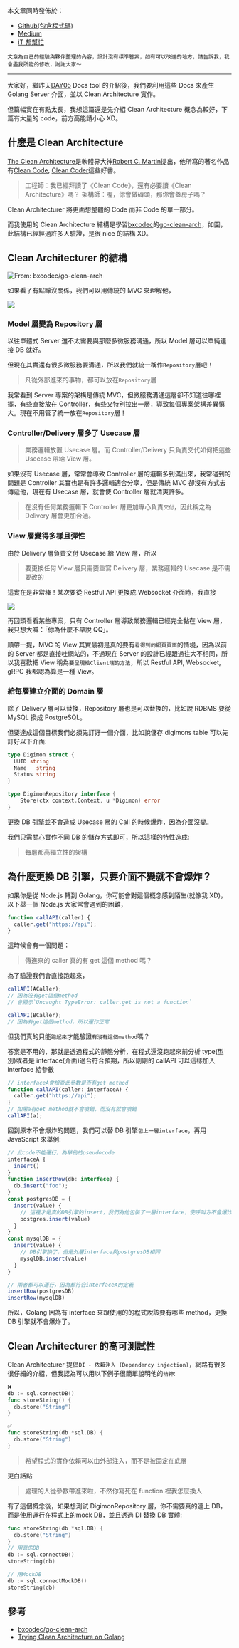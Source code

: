 本文章同時發佈於：

- [Github(包含程式碼)](https://github.com/superj80820/2020-ithelp-contest/blob/master/DAY06)
- [Medium](https://medium.com/%E9%AB%92%E6%A1%B6%E5%AD%90/day6-%E4%BD%A0%E7%9A%84-backend-%E5%8F%AF%E4%BB%A5%E6%9B%B4%E6%9C%89%E5%BD%88%E6%80%A7%E4%B8%80%E9%BB%9E-clean-architecture-%E6%A6%82%E5%BF%B5%E7%AF%87-ab74d6d910f4)
- [iT 邦幫忙](https://ithelp.ithome.com.tw/articles/10240228)

```
文章為自己的經驗與夥伴整理的內容，設計沒有標準答案，如有可以改進的地方，請告訴我，我會盡我所能的修改，謝謝大家～
```

---

大家好，繼昨天[DAY05](https://github.com/superj80820/2020-ithelp-contest/blob/master/DAY05) Docs tool 的介紹後，我們要利用這些 Docs 來產生 Golang Server 介面，並以 Clean Architecture 實作。

但篇幅實在有點太長，我想這篇還是先介紹 Clean Architecture 概念為較好，下篇有大量的 code，前方高能請小心 XD。

## 什麼是 Clean Architecture

[The Clean Architecture](https://blog.cleancoder.com/uncle-bob/2012/08/13/the-clean-architecture.html)是軟體界大神[Robert C. Martin](https://en.wikipedia.org/wiki/Robert_C._Martin)提出，他所寫的著名作品有[Clean Code](https://www.books.com.tw/products/0010579897), [Clean Coder](http://books.com.tw/products/0010598217)這些好書。

> 工程師︰我已經拜讀了《Clean Code》，還有必要讀《Clean Architecture》嗎？
> 架構師︰喔，你會做磚頭，那你會蓋房子嗎？

Clean Architecturer 將更面想整體的 Code 而非 Code 的單一部分。

而我使用的 Clean Architecture 結構是學習[bxcodec](https://github.com/bxcodec)的[go-clean-arch](https://github.com/bxcodec/go-clean-arch)，如圖，此結構已經經過許多人驗證，是很 nice 的結構 XD。

## Clean Architecturer 的結構

![From: bxcodec/go-clean-arch](https://i.imgur.com/c3we5K6.png)

如果看了有點矇沒關係，我們可以用傳統的 MVC 來理解他，

![](https://i.imgur.com/8Qj2ZR9.png)

### Model 層變為 Repository 層

以往單體式 Server 還不太需要與那麼多微服務溝通，所以 Model 層可以單純連接 DB 就好。

但現在其實還有很多微服務要溝通，所以我們就統一稱作`Repository`層吧！

> 凡從外部進來的事物，都可以放在`Repository`層

我常看到 Server 專案的架構是傳統 MVC，但微服務溝通這層卻不知道往哪裡擺，有些直接放在 Controller，有些又特別拉出一層，導致每個專案架構差異慎大。現在不用管了統一放在`Repository`層！

### Controller/Delivery 層多了 Usecase 層

> 業務邏輯放置 Usecase 層。而 Controller/Delivery 只負責交代如何把這些 Usecase 帶給 View 層。

如果沒有 Usecase 層，常常會導致 Controller 層的邏輯多到滿出來，我常碰到的問題是 Controller 其實也是有許多邏輯適合分享，但是傳統 MVC 卻沒有方式去傳遞他，現在有 Usecase 層，就會使 Controller 層就清爽許多。

> 在沒有任何業務邏輯下 Controller 層更加專心負責`交付`，因此稱之為 Delivery 層會更加合適。

### View 層變得多樣且彈性

由於 Delivery 層負責交付 Usecase 給 View 層，所以

> 要更換任何 View 層只需要重寫 Delivery 層，業務邏輯的 Usecase 是不需要改的

這實在是非常棒！某次要從 Restful API 更換成 Websocket 介面時，我直接

![](https://i.imgur.com/F1iY76L.png)

再回頭看看某些專案，只有 Controller 層導致業務邏輯已經完全黏在 View 層，我只想大喊：「你為什麼不早說 QQ」。

順帶一提，MVC 的 View 其實最初是真的要有`看得到的網頁頁面`的情境，因為以前的 Server 都是直接吐網站的，不過現在 Server 的設計已經跟過往大不相同，所以我喜歡把 View 稱為`要呈現給Client端的方法`，所以 Restful API, Websocket, gRPC 我都認為算是一種 View。

### 給每層建立介面的 Domain 層

除了 Delivery 層可以替換，Repository 層也是可以替換的，比如說 RDBMS 要從 MySQL 換成 PostgreSQL。

但要達成這個目標我們必須先訂好一個介面，比如說儲存 digimons table 可以先訂好以下介面:

```go
type Digimon struct {
  UUID string
  Name   string
  Status string
}

type DigimonRepository interface {
	Store(ctx context.Context, u *Digimon) error
}
```

更換 DB 引擎並不會造成 Usecase 層的 Call 的時候爆炸，因為介面沒變。

我們只需關心實作不同 DB 的儲存方式即可，所以這樣的特性造成:

> 每層都高獨立性的架構

## 為什麼更換 DB 引擎，只要介面不變就不會爆炸？

如果你是從 Node.js 轉到 Golang，你可能會對這個概念感到陌生(就像我 XD)，以下舉一個 Node.js 大家常會遇到的困難，

```javascript
function callAPI(caller) {
  caller.get("https://api");
}
```

這時候會有一個問題：

> 傳進來的 caller 真的有 get 這個 method 嗎？

為了驗證我們會直接跑起來，

```javascript
callAPI(ACaller);
// 因為沒有get這個method
// 會顯示`Uncaught TypeError: caller.get is not a function`

callAPI(BCaller);
// 因為有get這個method，所以運作正常
```

但我們真的只能`跑起來`才能驗證`有沒有這個method`嗎？

答案是不用的，那就是透過程式的靜態分析，在程式還沒跑起來前分析 type(型別)或者是 interface(介面)適合符合預期，所以剛剛的 callAPI 可以這樣加入 interface 給參數

```javascript
// interfaceA會檢查此參數是否有get method
function callAPI(caller: interfaceA) {
  caller.get("https://api");
}
// 如果a有get method就不會噴錯，而沒有就會噴錯
callAPI(a);
```

回到原本不會爆炸的問題，我們可以替 DB 引擎`包上一層interface`，再用 JavaScript 來舉例:

```javascript
// 此code不能運行，為舉例的pseudocode
interfaceA {
  insert()
}
function insertRow(db: interface) {
  db.insert("foo");
}
const postgresDB = {
  insert(value) {
    // 這裡才是真的DB引擎的insert，我們為他包裝了一層interface，使呼叫方不會爆炸
    postgres.insert(value)
  }
}
const mysqlDB = {
  insert(value) {
    // DB引擎換了，但是外層interface與postgresDB相同
    mysqlDB.insert(value)
  }
}

// 兩者都可以運行，因為都符合interfaceA的定義
insertRow(postgresDB)
insertRow(mysqlDB)
```

所以，Golang 因為有 interface 來跟使用的的程式說該要有哪些 method，更換 DB 引擎就不會爆炸了。

## Clean Architecturer 的高可測試性

Clean Architecturer 提倡`DI - 依賴注入 (Dependency injection)`，網路有很多很仔細的介紹，但我認為可以用以下例子很簡單說明他的`精神`:

```go
❌
db := sql.connectDB()
func storeString() {
  db.store("String")
}

✅
func storeString(db *sql.DB) {
  db.store("String")
}
```

> 希望程式的實作依賴可以由外部注入，而不是被固定在底層

更白話點

> 處理的人從參數帶進來啦，不然你寫死在 function 裡我怎麼換人

有了這個概念後，如果想測試 DigimonRepository 層，你不需要真的連上 DB，而是使用運行在程式上的[mock DB](https://github.com/DATA-DOG/go-sqlmock)，並且透過 DI 替換 DB 實體:

```go
func storeString(db *sql.DB) {
  db.store("String")
}
// 用真的DB
db := sql.connectDB()
storeString(db)

// 用MockDB
db := sql.connectMockDB()
storeString(db)
```

## 參考

- [bxcodec/go-clean-arch](https://github.com/bxcodec/go-clean-arch)
- [Trying Clean Architecture on Golang](https://medium.com/hackernoon/golang-clean-archithecture-efd6d7c43047)
